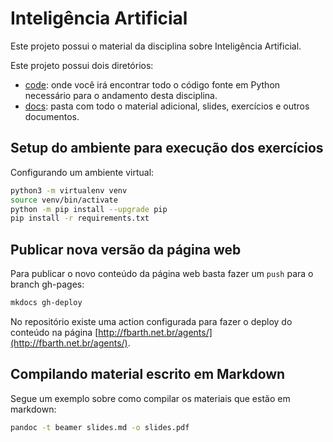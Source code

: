 # Inteligência Artificial

Este projeto possui o material da disciplina sobre Inteligência Artificial.

Este projeto possui dois diretórios: 

* [code](code/): onde você irá encontrar todo o código fonte em Python necessário para o andamento desta disciplina. 
* [docs](docs/): pasta com todo o material adicional, slides, exercícios e outros documentos.

## Setup do ambiente para execução dos exercícios

Configurando um ambiente virtual:

````bash
python3 -m virtualenv venv
source venv/bin/activate
python -m pip install --upgrade pip
pip install -r requirements.txt
````

## Publicar nova versão da página web

Para publicar o novo conteúdo da página web basta fazer um `push` para o branch gh-pages:

````bash
mkdocs gh-deploy
````

No repositório existe uma action configurada para fazer o deploy do conteúdo na página [http://fbarth.net.br/agents/](http://fbarth.net.br/agents/).

## Compilando material escrito em Markdown

Segue um exemplo sobre como compilar os materiais que estão em markdown: 

````bash
pandoc -t beamer slides.md -o slides.pdf
````
